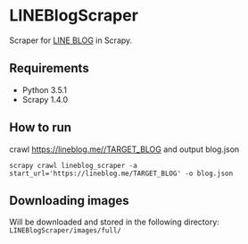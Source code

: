 # LINEBlogScraper

Scraper for [LINE BLOG](https://www.lineblog.me/) in Scrapy.

## Requirements

* Python 3.5.1
* Scrapy 1.4.0

## How to run

crawl https://lineblog.me//TARGET_BLOG and output blog.json

``` shell
scrapy crawl lineblog_scraper -a start_url='https://lineblog.me/TARGET_BLOG' -o blog.json
```

## Downloading images

Will be downloaded and stored in the following directory: `LINEBlogScraper/images/full/`
